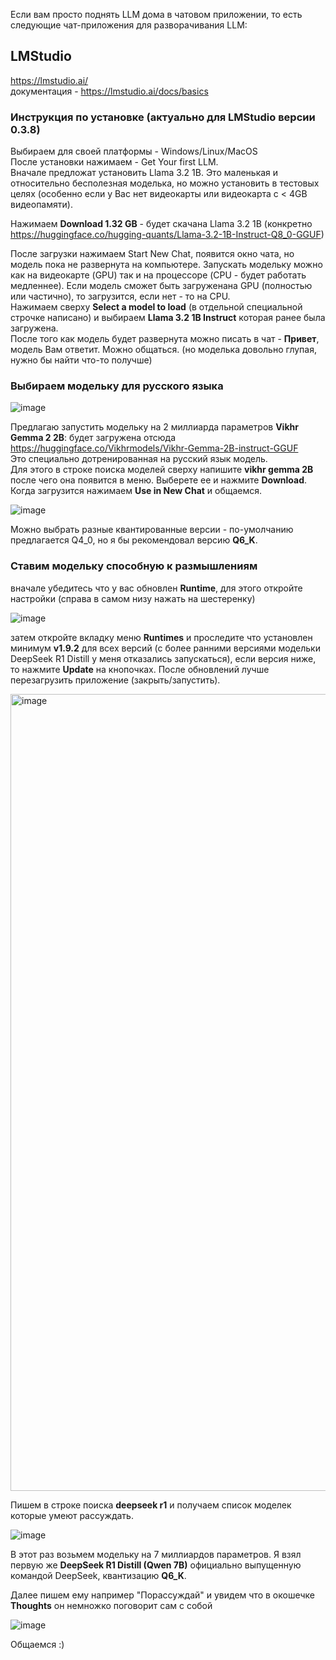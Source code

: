Если вам просто поднять LLM дома в чатовом приложении, то есть следующие чат-приложения для разворачивания LLM:

## LMStudio  
https://lmstudio.ai/  
документация - https://lmstudio.ai/docs/basics

### Инструкция по установке (актуально для LMStudio версии 0.3.8)
Выбираем для своей платформы - Windows/Linux/MacOS  
После установки нажимаем - Get Your first LLM.  
Вначале предложат установить Llama 3.2 1B. Это маленькая и относительно бесполезная моделька, но можно установить в тестовых целях (особенно если у Вас нет видеокарты или видеокарта с < 4GB видеопамяти).  

Нажимаем **Download 1.32 GB** - будет скачана Llama 3.2 1B (конкретно https://huggingface.co/hugging-quants/Llama-3.2-1B-Instruct-Q8_0-GGUF)  

После загрузки нажимаем Start New Chat, появится окно чата, но модель пока не развернута на компьютере. Запускать модельку можно как на видеокарте (GPU) так и на процессоре (CPU - будет работать медленнее).  Если модель сможет быть загруженана GPU (полностью или частично), то загрузится, если нет - то на CPU.  
Нажимаем сверху **Select a model to load** (в отдельной специальной строчке написано) и выбираем **Llama 3.2 1B Instruct** которая ранее была загружена.  
После того как модель будет развернута можно писать в чат - **Привет**, модель Вам ответит. Можно общаться. (но моделька довольно глупая, нужно бы найти что-то получше)

### Выбираем модельку для русского языка

![image](https://github.com/user-attachments/assets/57f6227d-8a3f-4a43-817e-679d0ee04b40)
 
Предлагаю запустить модельку на 2 миллиарда параметров **Vikhr Gemma 2 2B**: будет загружена отсюда https://huggingface.co/Vikhrmodels/Vikhr-Gemma-2B-instruct-GGUF  
Это специально дотренированная на русский язык модель.  
Для этого в строке поиска моделей сверху напишите **vikhr gemma 2B** после чего она появится в меню. Выберете ее и нажмите **Download**. Когда загрузится нажимаем **Use in New Chat** и общаемся.

![image](https://github.com/user-attachments/assets/11c20096-99b2-41dc-98e7-0aa0cda47fae)

Можно выбрать разные квантированные версии - по-умолчанию предлагается Q4_0, но я бы рекомендовал версию **Q6_K**.

### Ставим модельку способную к размышлениям

вначале убедитесь что у вас обновлен **Runtime**, для этого откройте настройки (справа в самом низу нажать на шестеренку)

![image](https://github.com/user-attachments/assets/a063b876-af39-43d0-9c86-0b5432e24842)

затем откройте вкладку меню **Runtimes** и проследите что установлен минимум **v1.9.2** для всех версий (с более ранними версиями модельки DeepSeek R1 Distill у меня отказались запускаться), если версия ниже, то нажмите **Update** на кнопочках. После обновлений лучше перезагрузить приложение (закрыть/запустить).

<img width="1275" alt="image" src="https://github.com/user-attachments/assets/20ba6cb5-175d-4654-b625-48745192124a" />

Пишем в строке поиска **deepseek r1** и получаем список моделек которые умеют рассуждать.

![image](https://github.com/user-attachments/assets/47806e97-0ebd-423f-97f8-dd1c5ac647be)

В этот раз возьмем модельку на 7 миллиардов параметров. Я взял первую же **DeepSeek R1 Distill (Qwen 7B)** официально выпущенную командой DeepSeek, квантизацию **Q6_K**.

Далее пишем ему например "Порассуждай" и увидем что в окошечке **Thoughts** он немножко поговорит сам с собой

![image](https://github.com/user-attachments/assets/610b2edb-f72e-437e-a919-b99b83e78932)

Общаемся :)
